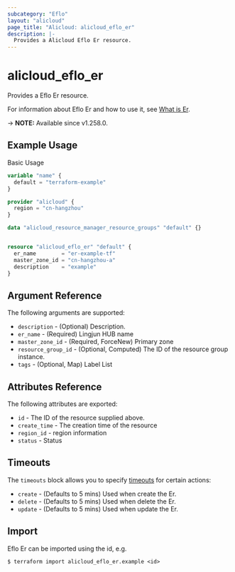 ```yaml
---
subcategory: "Eflo"
layout: "alicloud"
page_title: "Alicloud: alicloud_eflo_er"
description: |-
  Provides a Alicloud Eflo Er resource.
---
```


# alicloud_eflo_er

Provides a Eflo Er resource.



For information about Eflo Er and how to use it, see [What is Er](https://next.api.alibabacloud.com/document/eflo/2022-05-30/CreateEr).

-> **NOTE:** Available since v1.258.0.

## Example Usage

Basic Usage

```terraform
variable "name" {
  default = "terraform-example"
}

provider "alicloud" {
  region = "cn-hangzhou"
}

data "alicloud_resource_manager_resource_groups" "default" {}


resource "alicloud_eflo_er" "default" {
  er_name        = "er-example-tf"
  master_zone_id = "cn-hangzhou-a"
  description    = "example"
}
```

## Argument Reference

The following arguments are supported:
* `description` - (Optional) Description.
* `er_name` - (Required) Lingjun HUB name
* `master_zone_id` - (Required, ForceNew) Primary zone
* `resource_group_id` - (Optional, Computed) The ID of the resource group instance.
* `tags` - (Optional, Map) Label List

## Attributes Reference

The following attributes are exported:
* `id` - The ID of the resource supplied above.
* `create_time` - The creation time of the resource
* `region_id` - region information
* `status` - Status

## Timeouts

The `timeouts` block allows you to specify [timeouts](https://developer.hashicorp.com/terraform/language/resources/syntax#operation-timeouts) for certain actions:
* `create` - (Defaults to 5 mins) Used when create the Er.
* `delete` - (Defaults to 5 mins) Used when delete the Er.
* `update` - (Defaults to 5 mins) Used when update the Er.

## Import

Eflo Er can be imported using the id, e.g.

```shell
$ terraform import alicloud_eflo_er.example <id>
```